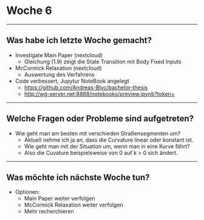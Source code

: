 # Woche 6

---

## Was habe ich letzte Woche gemacht?

- Investigate Main Paper (nextcloud)
	- Gleichung (1.9) zeigt die State Transition mit Body Fixed Inputs
- McCormick Relaxation (nextcloud)
	- Auswertung des Verfahrens
- Code verbessert,  Jupytur NoteBook angelegt
	- https://github.com/Andreas-Blvc/bachelor-thesis
	- http://wg-server.net:8888/notebooks/preview.ipynb?token=<token>

---

## Welche Fragen oder Probleme sind aufgetreten?

- Wie geht man am besten mit verschieden Straßensegmenten um?
	- Aktuell nehme ich ja an, dass die Curvature linear oder konstant ist.
	- Wie geht man mit der Situation um, wenn man in eine Kurve fährt?
	- Also die Cuvature beispielsweise von 0 auf k > 0 sich ändert.

---

## Was möchte ich nächste Woche tun?

- Optionen:
	- Main Paper weiter verfolgen
	- McCormick Relaxation weiter verfolgen
	- Mehr recherchieren
